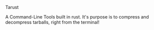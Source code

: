 Tarust

A Command-Line Tools built in rust. It's purpose is to compress and decompress tarballs, right from the terminal!
